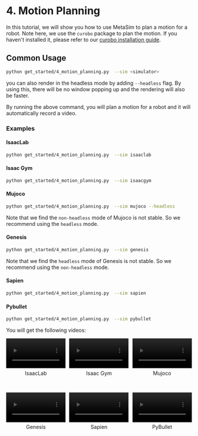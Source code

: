 # 4. Motion Planning
In this tutorial, we will show you how to use MetaSim to plan a motion for a robot.
Note here, we use the `curobo` package to plan the motion. If you haven't installed it, please refer to our [curobo installation guide](http://127.0.0.1:8000/metasim/get_started/advanced_installation/curobo.html).

## Common Usage

```bash
python get_started/4_motion_planning.py  --sim <simulator>
```
you can also render in the headless mode by adding `--headless` flag. By using this, there will be no window popping up and the rendering will also be faster.

By running the above command, you will plan a motion for a robot and it will automatically record a video.


### Examples

#### IsaacLab
```bash
python get_started/4_motion_planning.py  --sim isaaclab
```

#### Isaac Gym
```bash
python get_started/4_motion_planning.py  --sim isaacgym
```

#### Mujoco
```bash
python get_started/4_motion_planning.py  --sim mujoco --headless
```
Note that we find the `non-headless` mode of Mujoco is not stable. So we recommend using the `headless` mode.


#### Genesis
```bash
python get_started/4_motion_planning.py  --sim genesis
```
Note that we find the `headless` mode of Genesis is not stable. So we recommend using the `non-headless` mode.

#### Sapien
```bash
python get_started/4_motion_planning.py  --sim sapien
```

#### Pybullet
```bash
python get_started/4_motion_planning.py  --sim pybullet
```

You will get the following videos:

<div style="display: flex; flex-wrap: wrap; justify-content: space-between; gap: 10px;">
    <div style="display: flex; justify-content: space-between; width: 100%; margin-bottom: 20px;">
        <div style="width: 32%; text-align: center;">
            <video width="100%" autoplay loop muted playsinline>
                <source src="https://roboverse.wiki/_static/standard_output/4_motion_planning_isaaclab.mp4" type="video/mp4">
            </video>
            <p style="margin-top: 5px;">IsaacLab</p>
        </div>
        <div style="width: 32%; text-align: center;">
            <video width="100%" autoplay loop muted playsinline>
                <source src="https://roboverse.wiki/_static/standard_output/4_motion_planning_isaacgym.mp4" type="video/mp4">
            </video>
            <p style="margin-top: 5px;">Isaac Gym</p>
        </div>
        <div style="width: 32%; text-align: center;">
            <video width="100%" autoplay loop muted playsinline>
                <source src="https://roboverse.wiki/_static/standard_output/4_motion_planning_mujoco.mp4" type="video/mp4">
            </video>
            <p style="margin-top: 5px;">Mujoco</p>
        </div>
    </div>
    <div style="display: flex; justify-content: space-between; width: 100%; margin-bottom: 20px;">
        <div style="width: 32%; text-align: center;">
            <video width="100%" autoplay loop muted playsinline>
                <source src="https://roboverse.wiki/_static/standard_output/4_motion_planning_genesis.mp4" type="video/mp4">
            </video>
            <p style="margin-top: 5px;">Genesis</p>
        </div>
        <div style="width: 32%; text-align: center;">
            <video width="100%" autoplay loop muted playsinline>
                <source src="https://roboverse.wiki/_static/standard_output/4_motion_planning_sapien3.mp4" type="video/mp4">
            </video>
            <p style="margin-top: 5px;">Sapien</p>
        </div>
        <div style="width: 32%; text-align: center;">
            <video width="100%" autoplay loop muted playsinline>
                <source src="https://roboverse.wiki/_static/standard_output/4_motion_planning_pybullet.mp4" type="video/mp4">
            </video>
            <p style="margin-top: 5px;">PyBullet</p>
        </div>
    </div>

</div>
